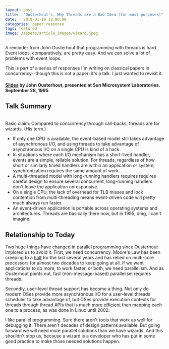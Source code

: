 ```yaml
---
layout: post
title:  "Ousterhout's, Why Threads are a Bad Idea (for most purposes)"
date:   2019-01-19 12:00:00
categories: paper_response
tags: featured
image: /assets/article_images/wizard.jpeg
---
```


A reminder from John Ousterhout that programming with threads is hard. Event loops, comparatively, are pretty easy. And we can solve a lot of problems with event loops.

This is part of a series of responses I'm writing on classical papers in concurrency--though this is not a paper; it's a talk. I just wanted to revisit it.

#### [Slides](http://web.cecs.pdx.edu/~walpole/class/cs533/papers/ouster.pdf) by John Ousterhout, presented at Sun Microsystem Laboratories. September 28, 1995

## Talk Summary

<br>Basic claim: Compared to concurrency through call-backs, threads are for wizards. (His term.) 

* If only one CPU is available, the event-based model still takes advantage of asynchronous I/O, and using threads to take advantage of asynchronous I/O on a single CPU is kind of a hack.
* In situations where each I/O mechanism has a short-lived handler, events are a simple, reliable solution. For threads, regardless of how short or similarly timed handlers are within an application or system, synchronization requires the same amount of work.
* A multi-threaded model with long-running handlers requires requires careful design to ensure several concurrent, long-running handlers don't leave the application unresponsive.
* On a single CPU, the lack of overhead for TLB misses and lock contention from multi-threading means event-driven code will pretty much always run faster.
* An event-driven application is portable across operating systems and architectures. Threads are basically there now, but in 1995, omg, I can't imagine.

## Relationship to Today

Two huge things have changed in parallel programming since Ousterhout implored us to avoid it. First, we need concurrency. Moore's Law has been creeping to a [halt](https://www.technologyreview.com/s/601441/moores-law-is-dead-now-what/) for the last several years and has relied on multi-core processors for almost two decades to keep going at all. If we want applications to do more, to work faster, or both, we need parallelism. And as Ousterhout points out, fast (non-message-based) parallelism requires threads.

Secondly, user-level thread support has become a thing. Not only do modern OSes provide more asynchronous I/O for a user-level threads scheduler to take advantage of, but OSes provide execution contexts for threads through thread APIs that is much [more efficient](https://en.wikipedia.org/wiki/LinuxThreads) than mapping each one to a process, as was done in Linux until 2002.

I like parallel programming. Sure there aren't tools that work as well for debugging it. There aren't decades of design patterns available. But going forward we will need more parallel solutions than we have wizards. And this shouldn't stop us, because a wizard is a developer who has put in some good practice to make those needed solutions happen.




